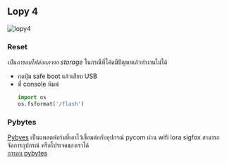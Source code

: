 ## Lopy 4
![lopy4](https://docs.pycom.io/gitbook/assets/expansion_board_3_lopy4.png)

### Reset
_เป็นการลบไฟล์ออกจาก storage_ ในกรณืที่โค้ดมีปัญหาแล้วทำงานไม่ได้
* กดปุ่ม safe boot แล้วเสียบ USB
* ที่ console พิมพ์
  ```python
  import os
  os.fsformat('/flash')
  ```

### Pybytes
[Pybyes](https://pybytes.pycom.io/) เป็นแพลตฟอร์มที่เอาไว้เชื่อมต่อกับอุปกรณ์ pycom ผ่าน wifi lora sigfox สามารถจัดการอุปกรณ์ หรือโปรเจคของเราได้  
[การลบ pybytes](https://forum.pycom.io/topic/3513/disable-pybytes/2)